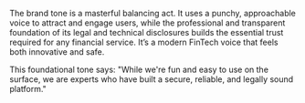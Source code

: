 The brand tone is a masterful balancing act. It uses a punchy, approachable voice to attract and engage users, while the professional and transparent foundation of its legal and technical disclosures builds the essential trust required for any financial service. It’s a modern FinTech voice that feels both innovative and safe.

This foundational tone says: "While we're fun and easy to use on the surface, we are experts who have built a secure, reliable, and legally sound platform."